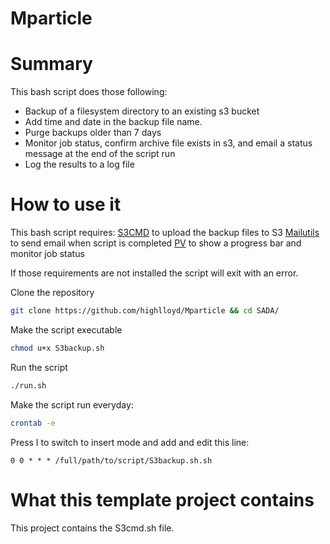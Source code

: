 # Mparticle
# Summary

This bash script does those following:
* Backup of a filesystem directory to an existing s3 bucket
* Add time and date in the backup file name.
* Purge backups older than 7 days
* Monitor job status, confirm archive file exists in s3, and email a status message at the
end of the script run
* Log the results to a log file

# How to use it

This bash script requires:
[S3CMD](https://help.dreamhost.com/hc/en-us/articles/215916627-Installing-S3cmd) to upload the backup files to S3
[Mailutils](https://www.digitalocean.com/community/tutorials/how-to-install-and-configure-postfix-as-a-send-only-smtp-server-on-ubuntu-16-04) to send email when script is completed
[PV](https://www.cyberciti.biz/open-source/command-line-hacks/pv-command-examples/) to show a progress bar and monitor job status

If those requirements are not installed the script will exit with an error.

Clone the repository
```bash
git clone https://github.com/highlloyd/Mparticle && cd SADA/
```
Make the script executable
```bash
chmod u+x S3backup.sh
```
Run the script
```bash
./run.sh
```
Make the script run everyday:
```bash
crontab -e
```
Press I to switch to insert mode and add and edit this line:
```
0 0 * * * /full/path/to/script/S3backup.sh.sh
```

# What this template project contains
This project contains the S3cmd.sh file.
